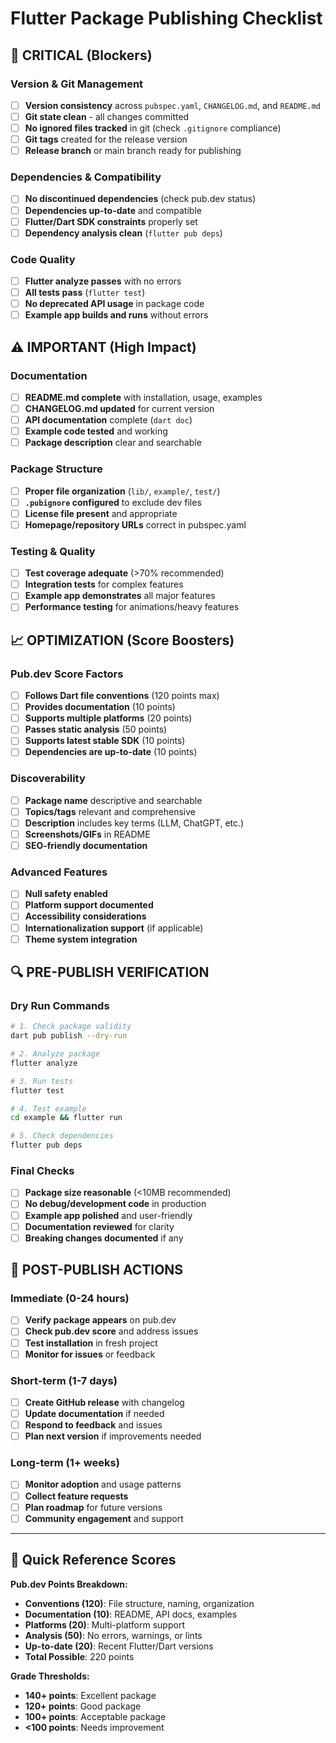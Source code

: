 # Flutter Package Publishing Checklist

## 🚨 CRITICAL (Blockers)

### Version & Git Management
- [ ] **Version consistency** across `pubspec.yaml`, `CHANGELOG.md`, and `README.md`
- [ ] **Git state clean** - all changes committed
- [ ] **No ignored files tracked** in git (check `.gitignore` compliance)
- [ ] **Git tags** created for the release version
- [ ] **Release branch** or main branch ready for publishing

### Dependencies & Compatibility
- [ ] **No discontinued dependencies** (check pub.dev status)
- [ ] **Dependencies up-to-date** and compatible
- [ ] **Flutter/Dart SDK constraints** properly set
- [ ] **Dependency analysis clean** (`flutter pub deps`)

### Code Quality
- [ ] **Flutter analyze passes** with no errors
- [ ] **All tests pass** (`flutter test`)
- [ ] **No deprecated API usage** in package code
- [ ] **Example app builds and runs** without errors

## ⚠️ IMPORTANT (High Impact)

### Documentation
- [ ] **README.md complete** with installation, usage, examples
- [ ] **CHANGELOG.md updated** for current version
- [ ] **API documentation** complete (`dart doc`)
- [ ] **Example code tested** and working
- [ ] **Package description** clear and searchable

### Package Structure
- [ ] **Proper file organization** (`lib/`, `example/`, `test/`)
- [ ] **`.pubignore` configured** to exclude dev files
- [ ] **License file present** and appropriate
- [ ] **Homepage/repository URLs** correct in pubspec.yaml

### Testing & Quality
- [ ] **Test coverage adequate** (>70% recommended)
- [ ] **Integration tests** for complex features
- [ ] **Example app demonstrates** all major features
- [ ] **Performance testing** for animations/heavy features

## 📈 OPTIMIZATION (Score Boosters)

### Pub.dev Score Factors
- [ ] **Follows Dart file conventions** (120 points max)
- [ ] **Provides documentation** (10 points)
- [ ] **Supports multiple platforms** (20 points)
- [ ] **Passes static analysis** (50 points)
- [ ] **Supports latest stable SDK** (10 points)
- [ ] **Dependencies are up-to-date** (10 points)

### Discoverability
- [ ] **Package name** descriptive and searchable
- [ ] **Topics/tags** relevant and comprehensive
- [ ] **Description** includes key terms (LLM, ChatGPT, etc.)
- [ ] **Screenshots/GIFs** in README
- [ ] **SEO-friendly documentation**

### Advanced Features
- [ ] **Null safety enabled**
- [ ] **Platform support documented**
- [ ] **Accessibility considerations**
- [ ] **Internationalization support** (if applicable)
- [ ] **Theme system integration**

## 🔍 PRE-PUBLISH VERIFICATION

### Dry Run Commands
```bash
# 1. Check package validity
dart pub publish --dry-run

# 2. Analyze package
flutter analyze

# 3. Run tests
flutter test

# 4. Test example
cd example && flutter run

# 5. Check dependencies
flutter pub deps
```

### Final Checks
- [ ] **Package size reasonable** (<10MB recommended)
- [ ] **No debug/development code** in production
- [ ] **Example app polished** and user-friendly
- [ ] **Documentation reviewed** for clarity
- [ ] **Breaking changes documented** if any

## 📱 POST-PUBLISH ACTIONS

### Immediate (0-24 hours)
- [ ] **Verify package appears** on pub.dev
- [ ] **Check pub.dev score** and address issues
- [ ] **Test installation** in fresh project
- [ ] **Monitor for issues** or feedback

### Short-term (1-7 days)
- [ ] **Create GitHub release** with changelog
- [ ] **Update documentation** if needed
- [ ] **Respond to feedback** and issues
- [ ] **Plan next version** if improvements needed

### Long-term (1+ weeks)
- [ ] **Monitor adoption** and usage patterns
- [ ] **Collect feature requests**
- [ ] **Plan roadmap** for future versions
- [ ] **Community engagement** and support

---

## 🎯 Quick Reference Scores

**Pub.dev Points Breakdown:**
- **Conventions (120)**: File structure, naming, organization
- **Documentation (10)**: README, API docs, examples  
- **Platforms (20)**: Multi-platform support
- **Analysis (50)**: No errors, warnings, or lints
- **Up-to-date (20)**: Recent Flutter/Dart versions
- **Total Possible**: 220 points

**Grade Thresholds:**
- **140+ points**: Excellent package
- **120+ points**: Good package
- **100+ points**: Acceptable package
- **<100 points**: Needs improvement